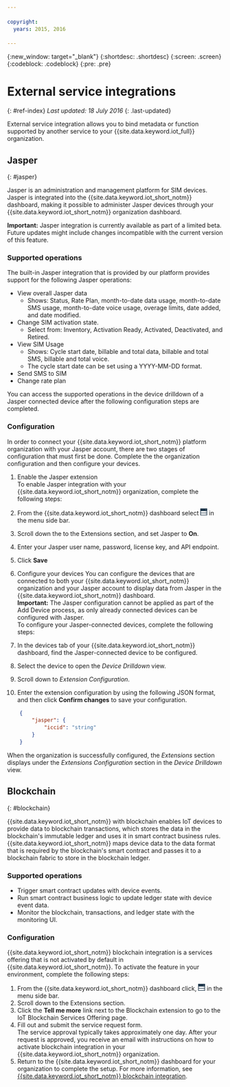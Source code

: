 ```yaml
---

copyright:
  years: 2015, 2016

---
```


{:new_window: target="\_blank"}
{:shortdesc: .shortdesc}
{:screen: .screen}
{:codeblock: .codeblock}
{:pre: .pre}

# External service integrations
{: #ref-index}
*Last updated: 18 July 2016*
{: .last-updated}

External service integration allows you to bind metadata or function supported by another service to your {{site.data.keyword.iot_full}} organization.

## Jasper
{: #jasper}

Jasper is an administration and management platform for SIM devices. Jasper is integrated into the {{site.data.keyword.iot_short_notm}} dashboard, making it possible to administer Jasper devices through your {{site.data.keyword.iot_short_notm}} organization dashboard.

**Important:** Jasper integration is currently available as part of a limited beta.  Future updates might include changes incompatible with the current version of this feature.

### Supported operations

The built-in Jasper integration that is provided by our platform provides support for the following Jasper operations:

- View overall Jasper data
  - Shows: Status, Rate Plan, month-to-date data usage, month-to-date SMS usage, month-to-date voice usage, overage limits, date added, and date modified.
- Change SIM activation state.
  - Select from: Inventory, Activation Ready, Activated, Deactivated, and Retired.
- View SIM Usage
  - Shows: Cycle start date, billable and total data, billable and total SMS, billable and total voice.
  - The cycle start date can be set using a YYYY-MM-DD format.
- Send SMS to SIM
- Change rate plan

You can access the supported operations in the device drilldown of a Jasper connected device after the following configuration steps are completed.


### Configuration

In order to connect your {{site.data.keyword.iot_short_notm}} platform organization with your Jasper account, there are two stages of configuration that must first be done. Complete the the organization configuration and then configure your devices.


1. Enable the Jasper extension   
To enable Jasper integration with your {{site.data.keyword.iot_short_notm}} organization, complete the following steps:
 1. From the {{site.data.keyword.iot_short_notm}} dashboard select  ![Settings.](../../blockchain/images/platform_settings.png "Settings") in the menu side bar.
 2. Scroll down the to the Extensions section, and set Jasper to **On**.
 3. Enter your Jasper user name, password, license key, and API endpoint.
 4. Click **Save**

2. Configure your devices
You can configure the devices that are connected to both your {{site.data.keyword.iot_short_notm}} organization and your Jasper account to display data from Jasper in the {{site.data.keyword.iot_short_notm}} dashboard.  
**Important:** The Jasper configuration cannot be applied as part of the Add Device process, as only already connected devices can be configured with Jasper.  
To configure your Jasper-connected devices, complete the following steps:  
 1. In the devices tab of your {{site.data.keyword.iot_short_notm}} dashboard, find the Jasper-connected device to be configured.
 2. Select the device to open the *Device Drilldown* view.
 3. Scroll down to *Extension Configuration*.
 4. Enter the extension configuration by using the following JSON format, and then click **Confirm changes** to save your configuration.  

```json  
    {
        "jasper": {
            "iccid": "string"
        }
    }

```

When the organization is successfully configured, the *Extensions* section displays under the *Extensions Configuration* section in the *Device Drilldown* view.

<!-- ## Orange
{: #orange}
https://developer.ibm.com/iotplatform/2016/03/30/watson-iot-platform-integration-with-orange-beta/
The platform now has integration with Orange built in.

This means that with your Orange sim card installed in a device and configured you can see it’s properties in the device details.

### Supported operations
- Sim status
- Location

### Configuration
1. Enable the Jasper extension   
To enable Jasper integration with your {{site.data.keyword.iot_short_notm}} organization, complete the following steps:
 1. From the {{site.data.keyword.iot_short_notm}} dashboard select  ![Settings.](images/platform_settings.png "Settings") in the menu side bar.
 2. Scroll down the to the Extensions section, and set Orange to **On**.
 3. Enter your Orange user name and password.
 4. Click **Save**
2. Configure your Orange sim device
To configure your Orange-connected devices, complete the following steps:  
 1. In the devices tab of your {{site.data.keyword.iot_short_notm}} dashboard, find the Orange sim device to be configured.
 2. Select the device to open the *Device Drilldown* view.
 3. Scroll down to *Extension Configuration*.
 4. Enter the extension configuration by using the following JSON format, and then click **Confirm changes** to save your configuration.
```  
    {
        "orange": {
            "serialnumber": "numeric string"
        }
    }

```
When the organization is successfully configured, the *Extensions* section displays under the *Extensions Configuration* section in the *Device Drilldown* view.


## Device management
{: #device_management}


### Supported operations

### Configuration


-->

## Blockchain
{: #blockchain}

{{site.data.keyword.iot_short_notm}} with blockchain enables IoT devices to provide data to blockchain transactions, which stores the data in the blockchain's immutable ledger and uses it in smart contract business rules. {{site.data.keyword.iot_short_notm}} maps device data to the data format that is required by the blockchain's smart contract and passes it to a blockchain fabric to store in the blockchain ledger.

### Supported operations
- Trigger smart contract updates with device events.
- Run smart contract business logic to update ledger state with device event data.
- Monitor the blockchain, transactions, and ledger state with the monitoring UI.

### Configuration

{{site.data.keyword.iot_short_notm}} blockchain integration is a services offering  that is not activated by default in {{site.data.keyword.iot_short_notm}}. To activate the feature in your environment, complete the following steps:
 1. From the {{site.data.keyword.iot_short_notm}} dashboard click, ![Settings.](../../blockchain/images/platform_settings.png "Settings") in the menu side bar.
 2. Scroll down to the Extensions section.
 2. Click the **Tell me more** link next to the Blockchain extension to go to the IoT Blockchain Services Offering page.
 3. Fill out and submit the service request form.   
The service approval typically takes approximately one day. After your request is approved, you receive an email with instructions on how to activate blockchain integration in your {{site.data.keyword.iot_short_notm}} organization.
 5. Return to the {{site.data.keyword.iot_short_notm}} dashboard for your organization to complete the setup. For more information, see [{{site.data.keyword.iot_short_notm}} blockchain integration](../../bl_blockchain_integration.html).
